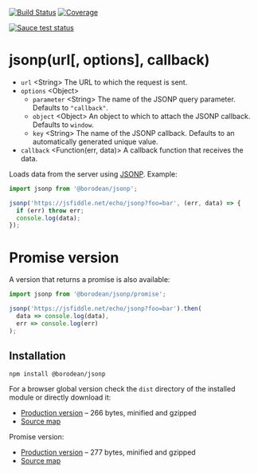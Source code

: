 [![Build Status][travis-badge]][travis] [![Coverage][coveralls-badge]][coveralls]

[![Sauce test status][sauce-matrix]][sauce]

# jsonp(url[, options], callback)

- `url` &lt;String&gt; The URL to which the request is sent.
- `options` &lt;Object&gt;
  - `parameter` &lt;String&gt; The name of the JSONP query parameter. Defaults to `"callback"`.
  - `object` &lt;Object&gt; An object to which to attach the JSONP callback. Defaults to `window`.
  - `key` &lt;String&gt; The name of the JSONP callback. Defaults to an automatically generated unique value.
- `callback` &lt;Function(err, data)&gt; A callback function that receives the data.

Loads data from the server using [JSONP][jsonp]. Example:

```js
import jsonp from '@borodean/jsonp';

jsonp('https://jsfiddle.net/echo/jsonp?foo=bar', (err, data) => {
  if (err) throw err;
  console.log(data);
});
```

# Promise version

A version that returns a promise is also available:

```js
import jsonp from '@borodean/jsonp/promise';

jsonp('https://jsfiddle.net/echo/jsonp?foo=bar').then(
  data => console.log(data),
  err => console.log(err)
);
```

## Installation

```
npm install @borodean/jsonp
```

For a browser global version check the `dist` directory of the installed module or directly download it:

- [Production version][dl-callback] – 266 bytes, minified and gzipped
- [Source map][dl-callback-map]

Promise version:

- [Production version][dl-promise] – 277 bytes, minified and gzipped
- [Source map][dl-promise-map]

[coveralls]:       https://coveralls.io/github/borodean/jsonp
[coveralls-badge]: https://img.shields.io/coveralls/borodean/jsonp.svg
[dl-callback]: https://github.com/borodean/jsonp/releases/download/3.0.0/jsonp-3.0.0.min.js
[dl-callback-map]: https://github.com/borodean/jsonp/releases/download/3.0.0/jsonp-3.0.0.min.js.map
[dl-promise]: https://github.com/borodean/jsonp/releases/download/3.0.0/jsonp-promise-3.0.0.min.js
[dl-promise-map]: https://github.com/borodean/jsonp/releases/download/3.0.0/jsonp-promise-3.0.0.min.js.map
[jsonp]: http://bob.ippoli.to/archives/2005/12/05/remote-json-jsonp/
[sauce]: https://saucelabs.com/u/borodean-jsonp
[sauce-matrix]: https://saucelabs.com/browser-matrix/borodean-jsonp.svg
[travis]:          https://travis-ci.org/borodean/jsonp
[travis-badge]:    https://img.shields.io/travis/borodean/jsonp.svg

